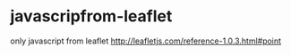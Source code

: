 # javascripfrom-leaflet
only javascript from leaflet http://leafletjs.com/reference-1.0.3.html#point
